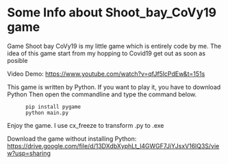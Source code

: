 # Some Info about Shoot_bay_CoVy19 game
Game Shoot bay CoVy19 is my little game which is entirely code by me. The idea of this game start from my hopping to Covid19 get out as soon as posible

Video Demo: https://www.youtube.com/watch?v=qfJf5lcPdEw&t=151s


This game is written by Python. If you want to play it, you have to download Python
Then open the commandline and type the command below.

          pip install pygame
          python main.py



Enjoy the game. I use cx_freeze to transform .py to .exe

Download the game without installing Python: https://drive.google.com/file/d/13DXdbXyphLt_l4GWGF7JiYJsxV16lQ3S/view?usp=sharing


